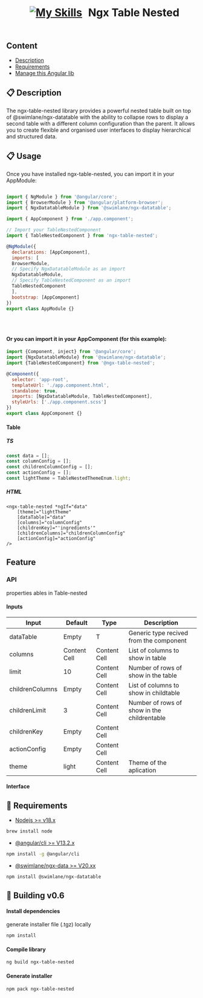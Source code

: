 <h1 style="display: flex; align-items: center; justify-content:center; gap: 16px">
  <a href="https://github.com/JDavid21051/skyfall-factory">

[![My Skills](https://skillicons.dev/icons?i=angular&theme=light)](https://angular.io)


<span style="display: inline-flex"> Ngx Table Nested  </span>

  </a>
</h1>

## Content

- [Description](#-description)
- [Requirements](#-requirements)
- [Manage this Angular lib](#-building-v06)

## 📋 Description
The ngx-table-nested library provides a powerful nested table built on top of @swimlane/ngx-datatable with the ability to collapse 
rows to display a second table with a different column configuration than the parent. 
It allows you to create flexible and organised user interfaces to display hierarchical and structured data.

## 📋 Usage
Once you have installed ngx-table-nested, you can import it in your AppModule:
```javascript 

import { NgModule } from '@angular/core';
import { BrowserModule } from '@angular/platform-browser';
import { NgxDatatableModule } from '@swimlane/ngx-datatable';

import { AppComponent } from './app.component';

// Import your TableNestedComponent
import { TableNestedComponent } from 'ngx-table-nested';

@NgModule({
  declarations: [AppComponent],
  imports: [
  BrowserModule,
  // Specify NgxDatatableModule as an import
  NgxDatatableModule,
  // Specify TableNestedComponent as an import
  TableNestedComponent
  ],
  bootstrap: [AppComponent]
})
export class AppModule {}

  
 
```
#### Or you can import it in your AppComponent (for this example):
```javascript
import {Component, inject} from '@angular/core';
import {NgxDatatableModule} from '@swimlane/ngx-datatable';
import {TableNestedComponent} from '@ngx-table-nested';

@Component({
  selector: 'app-root',
  templateUrl: './app.component.html',
  standalone: true,
  imports: [NgxDatatableModule, TableNestedComponent],
  styleUrls: ['./app.component.scss']
})
export class AppComponent {}
```

#### Table

##### TS

```typescript
const data = [];
const columnConfig = [];
const childrenColumnConfig = [];
const actionConfig = [];
const lightTheme = TableNestedThemeEnum.light;

```
##### HTML

```text
<ngx-table-nested *ngIf="data"
    [theme]="lightTheme"
    [dataTable]="data"
    [columns]="columnConfig"
    [childrenKey]="'ingredients'"
    [childrenColumns]="childrenColumnConfig"
    [actionConfig]="actionConfig"
/>
```


## Feature

### API
properties ables in Table-nested

#### Inputs


| Input           | Default    | Type          | Description                                  |
|-----------------|------------|---------------|----------------------------------------------|
| dataTable       | Empty      | T             | Generic type recived from the component      |
| columns         | Content Cell | Content Cell  | List of columns to show in table             |
| limit           | 10         | Content Cell  | Number of rows of show in the table          |
| childrenColumns | Empty         | Content Cell  | List of columns to show in childtable        |
| childrenLimit   | 3          | Content Cell  | Number of rows of show in the childrentable |
| childrenKey     | Empty      | Content Cell  |
| actionConfig    | Empty         | Content Cell  |
| theme    | light      | Content Cell  | Theme of the aplication                      |



#### Interface


## 📖 Requirements

- [Nodejs >= v18.x][node]

```bash 
brew install node 
```

- [@angular/cli >= V13.2.x][angular]

```bash 
npm install -g @angular/cli 
```

- [@swimlane/ngx-data >= V20.xx][dateTable]

```bash 
npm install @swimlane/ngx-datatable 
```

[node]: https://nodejs.org/en
[angular]: https://angular.io/cli
[dateTable]: https://swimlane.gitbook.io/ngx-datatable/readme/installing

## 🚀 Building v0.6

#### Install dependencies
generate installer file (.tgz) locally 
  
```bash 
npm install 
```

#### Compile library

```bash 
ng build ngx-table-nested 
```

#### Generate installer

```bash 
npm pack ngx-table-nested 
```
